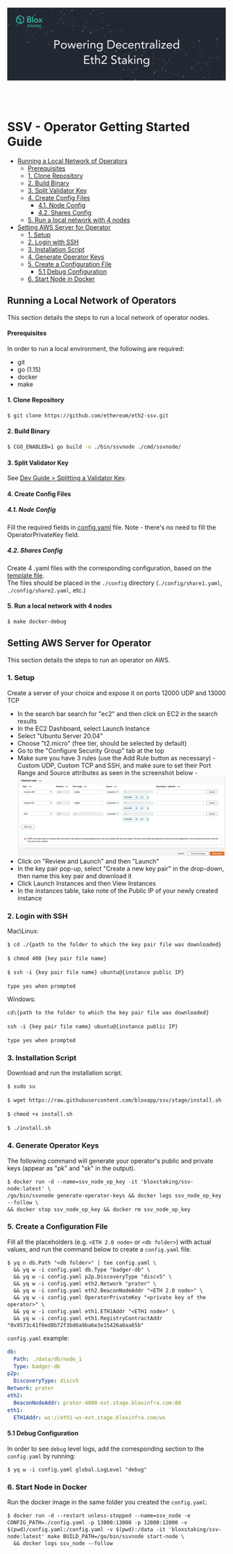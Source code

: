 [<img src="./resources/bloxstaking_header_image.png" >](https://www.bloxstaking.com/)

<br>
<br>

# SSV - Operator Getting Started Guide

* [Running a Local Network of Operators](#running-a-local-network-of-operators)
    - [Prerequisites](#prerequisites)
    - [1. Clone Repository](#1-clone-repository)
    - [2. Build Binary](#2-build-binary)
    - [3. Split Validator Key](#4-split-validator-key)
    - [4. Create Config Files](#5-create-config-files)
      * [4.1. Node Config](#51-node-config)
      * [4.2. Shares Config](#52-shares-config)
    - [5. Run a local network with 4 nodes](#6-run-a-local-network-with-4-nodes)
* [Setting AWS Server for Operator](#setting-aws-server-for-operator)
  + [1. Setup](#1-setup)
  + [2. Login with SSH](#2-login-with-ssh)
  + [3. Installation Script](#3-installation-script)
  + [4. Generate Operator Keys](#4-generate-operator-keys)
  + [5. Create a Configuration File](#5-create-a-configuration-file)
    - [5.1 Debug Configuration](#51-debug-configuration)
  + [6. Start Node in Docker](#6-start-node-in-docker)

## Running a Local Network of Operators

This section details the steps to run a local network of operator nodes.

#### Prerequisites

In order to run a local environment, the following are required:
* git
* go (1.15)
* docker
* make

#### 1. Clone Repository

```bash
$ git clone https://github.com/ethereum/eth2-ssv.git
```

#### 2. Build Binary

```bash
$ CGO_ENABLED=1 go build -o ./bin/ssvnode ./cmd/ssvnode/
```

#### 3. Split Validator Key

See [Dev Guide > Splitting a Validator Key](./DEV_GUIDE.md#splitting-a-validator-key).

#### 4. Create Config Files

  ##### 4.1. Node Config

  Fill the required fields in [config.yaml](../config/config.yaml) file. Note - there's no need to fill the OperatorPrivateKey field.

  ##### 4.2. Shares Config

  Create 4 .yaml files with the corresponding configuration, based on the [template file](../config/example_share.yaml). \
  The files should be placed in the `./config` directory (`./config/share1.yaml`, `./config/share2.yaml`, etc.)

#### 5. Run a local network with 4 nodes
```bash
$ make docker-debug 
```

## Setting AWS Server for Operator

This section details the steps to run an operator on AWS.

### 1. Setup

Create a server of your choice and expose it on ports 12000 UDP and 13000 TCP
- In the search bar search for "ec2" and then click on EC2 in the search results
- In the EC2 Dashboard, select Launch Instance
- Select "Ubuntu Server 20.04"
- Choose "t2.micro" (free tier, should be selected by default)
- Go to the "Configure Security Group" tab at the top
- Make sure you have 3 rules (use the Add Rule button as necessary) - Custom UDP, Custom TCP and SSH, and make sure to set their Port Range and Source attributes as seen in the screenshot below -
![security_permission](./resources/security_permission.png)
- Click on "Review and Launch" and then "Launch"
- In the key pair pop-up, select "Create a new key pair" in the drop-down, then name this key pair and download it
- Click Launch Instances and then View Instances
- In the instances table, take note of the Public IP of your newly created instance

### 2. Login with SSH

Mac\Linux:

```
$ cd ./{path to the folder to which the key pair file was downloaded}

$ chmod 400 {key pair file name}

$ ssh -i {key pair file name} ubuntu@{instance public IP}

type yes when prompted
```
Windows:

```
cd\{path to the folder to which the key pair file was downloaded}

ssh -i {key pair file name} ubuntu@{instance public IP}

type yes when prompted
```

### 3. Installation Script

Download and run the installation script.

```
$ sudo su

$ wget https://raw.githubusercontent.com/bloxapp/ssv/stage/install.sh

$ chmod +x install.sh

$ ./install.sh
```

### 4. Generate Operator Keys

The following command will generate your operator's public and private keys (appear as "pk" and "sk" in the output). 

```
$ docker run -d --name=ssv_node_op_key -it 'bloxstaking/ssv-node:latest' \
/go/bin/ssvnode generate-operator-keys && docker logs ssv_node_op_key --follow \
&& docker stop ssv_node_op_key && docker rm ssv_node_op_key
```

### 5. Create a Configuration File

Fill all the placeholders (e.g. `<ETH 2.0 node>` or `<db folder>`) with actual values,
and run the command below to create a `config.yaml` file.


```
$ yq n db.Path "<db folder>" | tee config.yaml \
  && yq w -i config.yaml db.Type "badger-db" \
  && yq w -i config.yaml p2p.DiscoveryType "discv5" \
  && yq w -i config.yaml eth2.Network "prater" \
  && yq w -i config.yaml eth2.BeaconNodeAddr "<ETH 2.0 node>" \
  && yq w -i config.yaml OperatorPrivateKey "<private key of the operator>" \
  && yq w -i config.yaml eth1.ETH1Addr "<ETH1 node>" \
  && yq w -i config.yaml eth1.RegistryContractAddr "0x9573c41f0ed8b72f3bd6a9ba6e3e15426a0aa65b"
```

`config.yaml` example:

```yaml
db:
  Path: ./data/db/node_1
  Type: badger-db
p2p:
  DiscoveryType: discv5
Network: prater
eth2:
  BeaconNodeAddr: prater-4000-ext.stage.bloxinfra.com:80
eth1:
  ETH1Addr: ws://eth1-ws-ext.stage.bloxinfra.com/ws
```

  #### 5.1 Debug Configuration

  In order to see `debug` level logs, add the corresponding section to the `config.yaml` by running:

  ```
$ yq w -i config.yaml global.LogLevel "debug"
  ```


### 6. Start Node in Docker

Run the docker image in the same folder you created the `config.yaml`:

```
$ docker run -d --restart unless-stopped --name=ssv_node -e CONFIG_PATH=./config.yaml -p 13000:13000 -p 12000:12000 -v $(pwd)/config.yaml:/config.yaml -v $(pwd):/data -it 'bloxstaking/ssv-node:latest' make BUILD_PATH=/go/bin/ssvnode start-node \
  && docker logs ssv_node --follow
```
